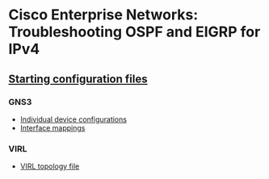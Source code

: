 # Cisco Enterprise Networks: Troubleshooting OSPF and EIGRP for IPv4
## [Starting configuration files](m2)
### GNS3
- [Individual device configurations](m2/configs)
- [Interface mappings](m2/configs/connections.csv)
### VIRL
- [VIRL topology file](m2/ipv4-routing-protocols-ccnp-300-135-tshoot.virl)